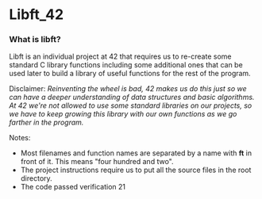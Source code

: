 # Libft_42
### What is libft?
Libft is an individual project at 42 that requires us to re-create some standard C library functions including some additional ones that can be used later to build a library of useful functions for the rest of the program.

Disclaimer: *Reinventing the wheel is bad, 42 makes us do this just so we can have a deeper understanding of data structures and basic algorithms. At 42 we're not allowed to use some standard libraries on our projects, so we have to keep growing this library with our own functions as we go farther in the program.*

Notes:

- Most filenames and function names are separated by a name with **ft** in front of it. This means "four hundred and two".
- The project instructions require us to put all the source files in the root directory.
- The code passed verification 21
